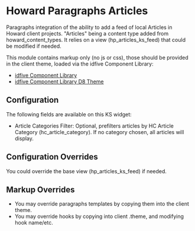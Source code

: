 # Howard Paragraphs Articles

Paragraphs integration of the ability to add a feed of local Articles in Howard client projects. "Articles" being a content type added from howard_content_types. It relies on a view (hp_articles_ks_feed) that could be modified if needed.

This module contains markup only (no js or css), those should be provided in the client theme, loaded via the idfive Component Library:

 - [idfive Component Library](https://bitbucket.org/idfivellc/idfive-component-library)
 - [idfive Component Library D8 Theme](https://bitbucket.org/idfivellc/idfive-component-library-d8-theme)

## Configuration
The following fields are available on this KS widget:
 - Article Categories Filter: Optional, prefilters articles by HC Article Category (hc_article_category). If no category chosen, all articles will display.

## Configuration Overrides
You could override the base view (hp_articles_ks_feed) if needed.

## Markup Overrides
- You may override paragraphs templates by copying them into the client theme.
- You may override hooks by copying into client .theme, and modifying hook name/etc.
